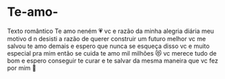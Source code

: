 # Te-amo-
Texto romântico 
Te amo neném 💗 vc e razão da minha alegria diária meu motivo d n desisti a razão de querer construir um futuro melhor vc me salvou te amo demais e espero que nunca se esqueça disso vc e muito especial pra mim então se cuida te amo mil milhões 😻 vc merece tudo de bom e espero conseguir te curar e te salvar da mesma maneira que vc fez por mim 🥰
